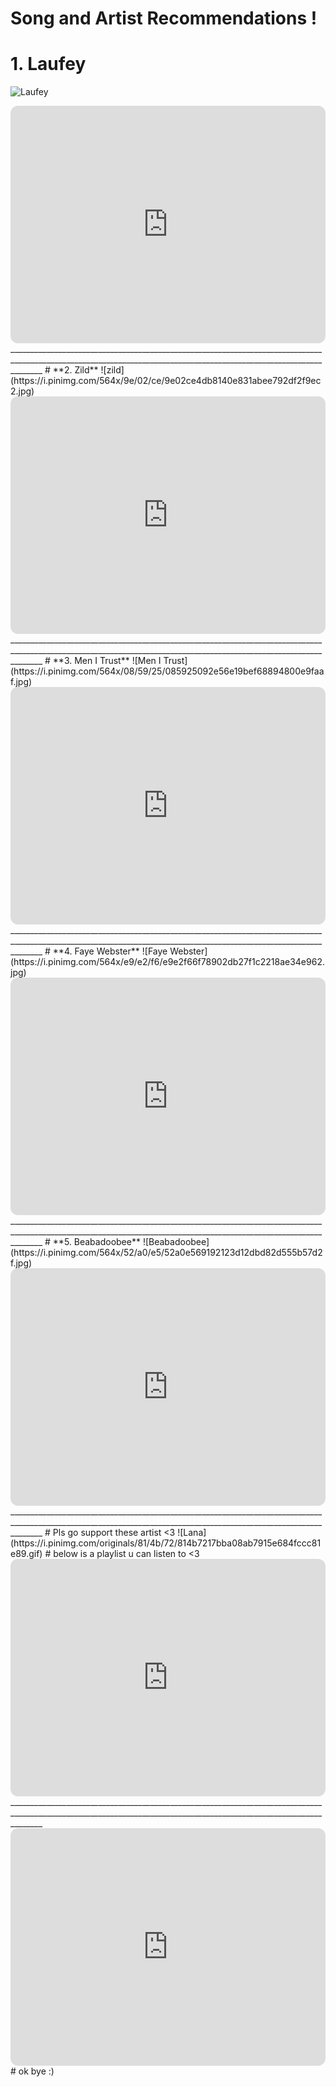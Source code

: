 # Song and Artist Recommendations !
# **1. Laufey**
![Laufey](https://i.pinimg.com/564x/b7/bc/c8/b7bcc87afa21865f2439afc0d5f0212a.jpg)
<iframe style="border-radius:12px" src="https://open.spotify.com/embed/artist/7gW0r5CkdEUMm42w9XpyZO?utm_source=generator" width="100%" height="380" frameBorder="0" allowfullscreen="" allow="autoplay; clipboard-write; encrypted-media; fullscreen; picture-in-picture" loading="lazy"></iframe>
____________________________________________________________________________________________________________________________________________________________________
# **2. Zild**
![zild](https://i.pinimg.com/564x/9e/02/ce/9e02ce4db8140e831abee792df2f9ec2.jpg)
<iframe style="border-radius:12px" src="https://open.spotify.com/embed/artist/7BxbcnOfx5r4d53UQl2I1s?utm_source=generator" width="100%" height="380" frameBorder="0" allowfullscreen="" allow="autoplay; clipboard-write; encrypted-media; fullscreen; picture-in-picture" loading="lazy"></iframe>
____________________________________________________________________________________________________________________________________________________________________
# **3. Men I Trust**
![Men I Trust](https://i.pinimg.com/564x/08/59/25/085925092e56e19bef68894800e9faaf.jpg)
<iframe style="border-radius:12px" src="https://open.spotify.com/embed/artist/3zmfs9cQwzJl575W1ZYXeT?utm_source=generator" width="100%" height="380" frameBorder="0" allowfullscreen="" allow="autoplay; clipboard-write; encrypted-media; fullscreen; picture-in-picture" loading="lazy"></iframe>
____________________________________________________________________________________________________________________________________________________________________
# **4. Faye Webster**
![Faye Webster](https://i.pinimg.com/564x/e9/e2/f6/e9e2f66f78902db27f1c2218ae34e962.jpg)
<iframe style="border-radius:12px" src="https://open.spotify.com/embed/artist/5szilpXHcwOqnyKLqGco5j?utm_source=generator" width="100%" height="380" frameBorder="0" allowfullscreen="" allow="autoplay; clipboard-write; encrypted-media; fullscreen; picture-in-picture" loading="lazy"></iframe>
____________________________________________________________________________________________________________________________________________________________________
# **5. Beabadoobee**
![Beabadoobee](https://i.pinimg.com/564x/52/a0/e5/52a0e569192123d12dbd82d555b57d2f.jpg)
<iframe style="border-radius:12px" src="https://open.spotify.com/embed/artist/35l9BRT7MXmM8bv2WDQiyB?utm_source=generator" width="100%" height="380" frameBorder="0" allowfullscreen="" allow="autoplay; clipboard-write; encrypted-media; fullscreen; picture-in-picture" loading="lazy"></iframe>
____________________________________________________________________________________________________________________________________________________________________
# Pls go support these artist <3
![Lana](https://i.pinimg.com/originals/81/4b/72/814b7217bba08ab7915e684fccc81e89.gif)
# below is a playlist u can listen to <3
<iframe style="border-radius:12px" src="https://open.spotify.com/embed/playlist/68IY59VyTC1p3LZ8TQVGQk?utm_source=generator" width="100%" height="380" frameBorder="0" allowfullscreen="" allow="autoplay; clipboard-write; encrypted-media; fullscreen; picture-in-picture" loading="lazy"></iframe>
____________________________________________________________________________________________________________________________________________________________________
<iframe style="border-radius:12px" src="https://open.spotify.com/embed/playlist/4DWtk9B7WTlcpDTu0JhpmZ?utm_source=generator" width="100%" height="380" frameBorder="0" allowfullscreen="" allow="autoplay; clipboard-write; encrypted-media; fullscreen; picture-in-picture" loading="lazy"></iframe>
# ok bye :)
